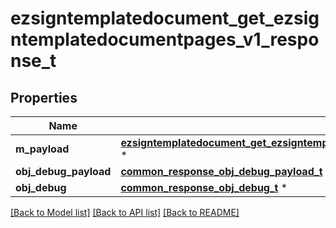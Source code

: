 # ezsigntemplatedocument_get_ezsigntemplatedocumentpages_v1_response_t

## Properties
Name | Type | Description | Notes
------------ | ------------- | ------------- | -------------
**m_payload** | [**ezsigntemplatedocument_get_ezsigntemplatedocumentpages_v1_response_m_payload_t**](ezsigntemplatedocument_get_ezsigntemplatedocumentpages_v1_response_m_payload.md) \* |  | 
**obj_debug_payload** | [**common_response_obj_debug_payload_t**](common_response_obj_debug_payload.md) \* |  | [optional] 
**obj_debug** | [**common_response_obj_debug_t**](common_response_obj_debug.md) \* |  | [optional] 

[[Back to Model list]](../README.md#documentation-for-models) [[Back to API list]](../README.md#documentation-for-api-endpoints) [[Back to README]](../README.md)



